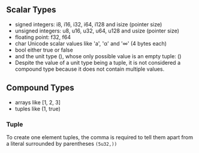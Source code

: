 ## Scalar Types
- signed integers: i8, i16, i32, i64, i128 and isize (pointer size)
- unsigned integers: u8, u16, u32, u64, u128 and usize (pointer size)
- floating point: f32, f64
-  char Unicode scalar values like 'a', 'α' and '∞' (4 bytes each)
-  bool either true or false
-  and the unit type (), whose only possible value is an empty tuple: ()
-  Despite the value of a unit type being a tuple, it is not considered a compound type because it does not contain multiple values.

## Compound Types
- arrays like [1, 2, 3]
- tuples like (1, true)

### Tuple
To create one element tuples, the comma is required to tell them apart from a literal surrounded by parentheses
`(5u32,))`
